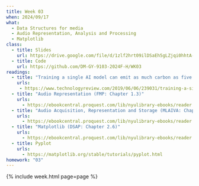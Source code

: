 ```yaml
---
title: Week 03
when: 2024/09/17
what:
  - Data Structures for media
  - Audio Representation, Analysis and Processing
  - Matplotlib
class:
  - title: Slides
    url: https://drive.google.com/file/d/1zlf2hrt09ilDSaEh5gLZjqi0hhtA-IXB/
  - title: Code
    url: https://github.com/DM-GY-9103-2024F-H/WK03
readings:
  - title: "Training a single AI model can emit as much carbon as five cars in their lifetimes"
    urls:
     - https://www.technologyreview.com/2019/06/06/239031/training-a-single-ai-model-can-emit-as-much-carbon-as-five-cars-in-their-lifetimes/
  - title: "Audio Representation (FMP: Chapter 1.3)"
    urls:
      - https://ebookcentral.proquest.com/lib/nyulibrary-ebooks/reader.action?docID=6546214&ppg=47
  - title: "Audio Acquisition, Representation and Storage (MLAIVA: Chapter 2)"
    urls:
      - https://ebookcentral.proquest.com/lib/nyulibrary-ebooks/reader.action?docID=5590024&ppg=28
  - title: "Matplotlib (DSAP: Chapter 2.6)"
    urls:
      - https://ebookcentral.proquest.com/lib/nyulibrary-ebooks/reader.action?docID=5264120&ppg=118
  - title: Pyplot
    urls:
      - https://matplotlib.org/stable/tutorials/pyplot.html
homework: "03"
---
```

{% include week.html page=page %}
